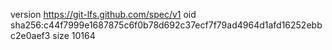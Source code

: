 version https://git-lfs.github.com/spec/v1
oid sha256:c44f7999e1687875c6f0b78d692c37ecf7f79ad4964d1afd16252ebbc2e0aef3
size 10164
